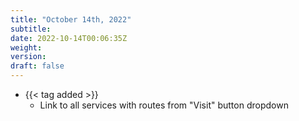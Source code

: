 ```yaml
---
title: "October 14th, 2022"
subtitle:
date: 2022-10-14T00:06:35Z
weight:
version:
draft: false
---
```


<!-- Available tags are: added, changed, deprecated, removed, fixed, performance, security -->
- {{< tag added >}}
    - Link to all services with routes from "Visit" button dropdown
